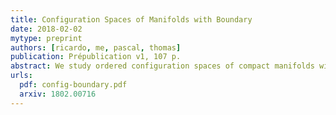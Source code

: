 ```yaml
---
title: Configuration Spaces of Manifolds with Boundary
date: 2018-02-02
mytype: preprint
authors: [ricardo, me, pascal, thomas]
publication: Prépublication v1, 107 p.
abstract: We study ordered configuration spaces of compact manifolds with boundary. We show that for a large class of such manifolds, the real homotopy type of the configuration spaces only depends on the real homotopy type of the pair consisting of the manifold and its boundary. We moreover describe explicit real models of these configuration spaces using three different approaches. We do this by adapting previous constructions for configuration spaces of closed manifolds which relied on Kontsevich's proof of the formality of the little disks operads. We also prove that our models are compatible with the richer structure of configuration spaces, respectively a module over the Swiss-Cheese operad, a module over the associative algebra of configurations in a collar around the boundary of the manifold, and a module over the little disks operad.
urls:
  pdf: config-boundary.pdf
  arxiv: 1802.00716
---
```


